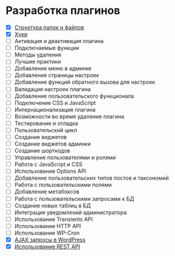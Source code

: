 # Разработка плагинов

- [x] [Структура папок и файлов](content/structure.md)
- [x] [Хуки](content/hooks.md)
- [ ] Активация и деактивация плагина
- [ ] Подключаемые функции
- [ ] Методы удаления
- [ ] Лучшие практики
- [ ] Добавление меню в админке
- [ ] Добавление страницы настроек
- [ ] Добавление функций обратного вызова для настроек
- [ ] Валидация настроек плагина
- [ ] Добавление пользовательского функционала
- [ ] Подключение CSS и JavaScript
- [ ] Интернационализация плагина
- [ ] Возможности во время удаление плагина
- [ ] Тестирование и отладка
- [ ] Пользовательский цикл
- [ ] Создание виджетов
- [ ] Создание виджетов админки
- [ ] Создание шорткодов
- [ ] Управление пользователями и ролями
- [ ] Работа с JavaScript и CSS
- [ ] Использование Options API
- [ ] Добавление пользовательских типов постов и таксономий
- [ ] Работа с пользовательскими полями
- [ ] Добавление метабоксов
- [ ] Работа с пользовательскими запросами к БД
- [ ] Создание новых таблиц в БД
- [ ] Интеграция уведомлений администратора
- [ ] Использование Transients API
- [ ] Использование HTTP API
- [ ] Использование WP-Cron
- [x] [AJAX запросы в WordPress](content/ajax.md)
- [x] [Использование REST API](content/rest_api.md)